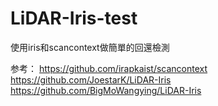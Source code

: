 # LiDAR-Iris-test
使用iris和scancontext做簡單的回還檢測

参考：
https://github.com/irapkaist/scancontext
https://github.com/JoestarK/LiDAR-Iris
https://github.com/BigMoWangying/LiDAR-Iris
